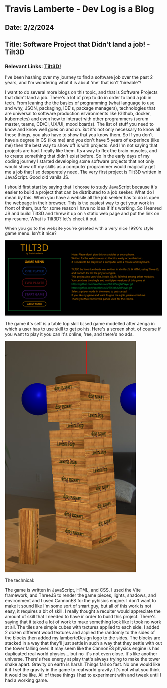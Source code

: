 # Travis Lamberte - Dev Log is a Blog

## Date: 2/2/2024

## Title: Software Project that Didn't land a job! - Tilt3D

### Relevant Links: [Tilt3D!](https://travis.lamberte.com/tilt3dMenu/index.html)

I've been hashing over my journey to find a software job over the past 2 years, and I'm wondering what it is about 'me' that isn't 'hireable'?

I want to do several more blogs on this topic, and that is Software Projects that didn't land a job. There's a lot of prep to do in order to land a job in tech. From leaning the the basics of programming (what language to use and why, JSON, packaging, IDE's, package managers), technologies that are universal to software production environments like (Github, docker, kubernetes) and even how to interact with other programmers (scrum master, teams, CD/CI, UX/UI, mood boards). The list of stuff you need to know and know well goes on and on. But it's not only necessary to know all these things, you also have to show that you know them. So If you don't have a degree in CS (like me) and you don't have 5 years of experince (like me) then the best way to show off is with projects. And I'm not saying that projects are bad. I really like them. Its a way to flex the brain muscles, and to create something that didn't exist before. So in the early days of my coding journey I started developing some software projects that not only would show off my skills as a computer programmer would magically get me a job that I so desperately need. The very first project is Tilt3D written in JavaScript. Good old vanila JS.

I should first start by saying that I choose to study JavaScript because it's easier to build a project that can be distributed to a job seeker. What do I mean by this. When you have a website all the job seeker has to do is open the webpage in their browser. This is the easiest way to get your work in front of them, but for some reason I have no idea if it's working. So I leanred JS and build Tilt3D and threw it up on a static web page and put the link on my resume. What is Tilt3D? let's check it out.

When you go to the website you're greeted with a very nice 1980's style game menu. Isn't it nice?

![](../images/Tilt3D_Menu.png)

The game it's self is a table top skill based game modelled after Jenga in which a user has to use skill to get points. Here's a screen shot. of course if you want to play it you can it's online, free, and there's no ads.

![](../images/Tilt3D_Gameboard.png)

The technical:

The game is written in JavaScript, HTML, and CSS. I used the Vite framework, and ThreeJS to render the game pieces, lights, shadows, and environment and I used CannonES for the pyhisics engine. I don't want to make it sound like I'm some sort of smart guy, but all of this work is not easy, it requires a bit of skill. I really thought a recuiter would appreciate the amount of skill that I needed to have in order to build this project. There's saying that it taked a lot of work to make something look like it took no work at all. The tiles are simple cubes with textures applied to each side. I added 2 dozen different wood textures and applied the randomly to the sides of the blocks then added my lamberteDesign logo to the sides. The blocks are stacked in a way that they'll just settle in such a way that they settle with out the tower falling over. It may seem like the CannonES physics engine is has duplicated real world physics... but no. it's not even close. It's like another universe. There's free energy at play that's always trying to make the tower shake apart. Gravity on earth is harsh. Things fall so fast. No one would like it if I set the gravity in the game to real world gravity. It's not what you think it would be like. All of these things I had to experiment with and tweek until I had a working game.
